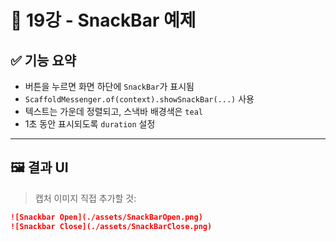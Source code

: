 # 📘 19강 - SnackBar 예제

## ✅ 기능 요약
- 버튼을 누르면 화면 하단에 `SnackBar`가 표시됨
- `ScaffoldMessenger.of(context).showSnackBar(...)` 사용
- 텍스트는 가운데 정렬되고, 스낵바 배경색은 `teal`
- 1초 동안 표시되도록 `duration` 설정

---

## 🖼️ 결과 UI
> 캡처 이미지 직접 추가할 것:

```md
![Snackbar Open](./assets/SnackBarOpen.png)
![Snackbar Close](./assets/SnackBarClose.png)

